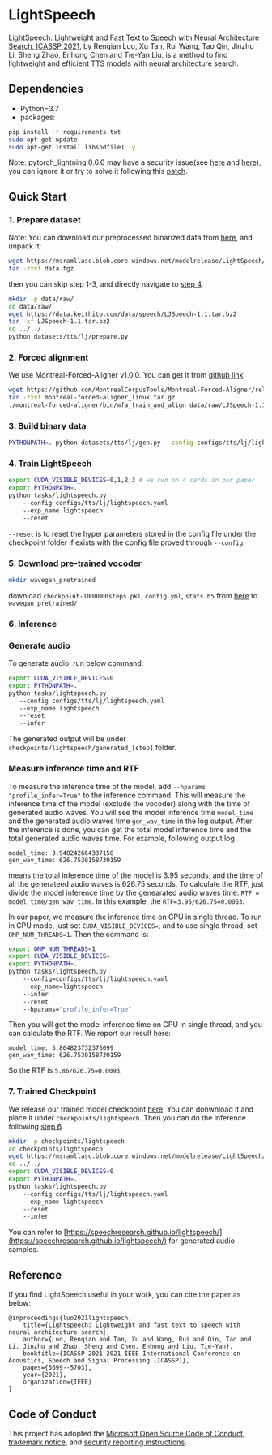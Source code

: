 # LightSpeech
[LightSpeech: Lightweight and Fast Text to Speech with Neural Architecture Search, ICASSP 2021](https://arxiv.org/abs/2102.04040), by Renqian Luo, Xu Tan, Rui Wang, Tao Qin, Jinzhu Li, Sheng Zhao, Enhong Chen and Tie-Yan Liu, is a method to find lightweight and efficient TTS models with neural architecture search.

## Dependencies
- Python=3.7
- packages:
```bash
pip install -r requirements.txt
sudo apt-get update
sudo apt-get install libsndfile1 -y
```
Note: pytorch_lightning 0.6.0 may have a security issue(see [here](https://github.com/advisories/GHSA-r5qj-cvf9-p85h) and [here](https://github.com/PyTorchLightning/pytorch-lightning/pull/12212)), you can ignore it or try to solve it following this [patch](https://github.com/PyTorchLightning/pytorch-lightning/commit/8b7a12c52e52a06408e9231647839ddb4665e8ae).

## Quick Start

### 1. Prepare dataset

Note: You can download our preprocessed binarized data from [here](https://msramllasc.blob.core.windows.net/modelrelease/LightSpeech/data.tgz), and unpack it:
```bash
wget https://msramllasc.blob.core.windows.net/modelrelease/LightSpeech/data.tgz
tar -zxvf data.tgz
```
then you can skip step 1-3, and directly navigate to [step 4](#4-train-lightspeech).

```bash
mkdir -p data/raw/
cd data/raw/
wget https://data.keithito.com/data/speech/LJSpeech-1.1.tar.bz2
tar -xf LJSpeech-1.1.tar.bz2
cd ../../
python datasets/tts/lj/prepare.py
```
### 2. Forced alignment
We use Montreal-Forced-Aligner v1.0.0. You can get it from [github link](https://github.com/MontrealCorpusTools/Montreal-Forced-Aligner/releases/tag/v1.0.0)
```bash
wget https://github.com/MontrealCorpusTools/Montreal-Forced-Aligner/releases/download/v1.0.1/montreal-forced-aligner_linux.tar.gz
tar -zxvf montreal-forced-aligner_linux.tar.gz
./montreal-forced-aligner/bin/mfa_train_and_align data/raw/LJSpeech-1.1/mfa_input data/raw/LJSpeech-1.1/dict_mfa.txt data/raw/LJSpeech-1.1/mfa_outputs -t ./montreal-forced-aligner/tmp -j 24
```

### 3. Build binary data
```bash
PYTHONPATH=. python datasets/tts/lj/gen.py --config configs/tts/lj/lightspeech.yaml
```

### 4. Train LightSpeech
```bash
export CUDA_VISIBLE_DEVICES=0,1,2,3 # we run on 4 cards in our paper
export PYTHONPATH=.
python tasks/lightspeech.py
    --config configs/tts/lj/lightspeech.yaml
    --exp_name lightspeech
    --reset
```
`--reset` is to reset the hyper parameters stored in the config file under the checkpoint folder if exists with the config file proved through `--config`.

### 5. Download pre-trained vocoder
```bash
mkdir wavegan_pretrained
```
download `checkpoint-1000000steps.pkl`, `config.yml`, `stats.h5` from [here](https://drive.google.com/open?id=1XRn3s_wzPF2fdfGshLwuvNHrbgD0hqVS) to `wavegan_pretrained/`
   
### 6. Inference
### Generate audio
To generate audio, run below command:
 ```bash
export CUDA_VISIBLE_DEVICES=0
export PYTHONPATH=.
python tasks/lightspeech.py
    --config configs/tts/lj/lightspeech.yaml
    --exp_name lightspeech
    --reset
    --infer
```
The generated output will be under `checkpoints/lightspeech/generated_[step]` folder.

### Measure inference time and RTF
To measure the inference time of the model, add `--hparams "profile_infer=True"` to the inference command. This will measure the inference time of the model (exclude the vocoder) along with the time of generated audio waves. You will see the model inference time `model_time` and the generated audio waves time `gen_wav_time` in the log output. After the inference is done, you can get the total model inference time and the total generated audio waves time. For example, following output log
```
model_time: 3.948242664337158
gen_wav_time: 626.7530158730159
```
means the total inference time of the model is 3.95 seconds, and the time of all the generateed audio waves is 626.75 seconds. To calculate the RTF, just divide the model inference time by the genearated audio waves time: `RTF = model_time/gen_wav_time`. In this example, the `RTF=3.95/626.75=0.0063`.

In our paper, we measure the inference time on CPU in single thread. To run in CPU mode, just set `CUDA_VISIBLE_DEVICES=`, and to use single thread, set `OMP_NUM_THREADS=1`. Then the command is:
```bash
export OMP_NUM_THREADS=1
export CUDA_VISIBLE_DEVICES=
export PYTHONPATH=.
python tasks/lightspeech.py
    --config=configs/tts/lj/lightspeech.yaml
    --exp_name=lightspeech
    --infer
    --reset
    --hparams="profile_infer=True"
```
Then you will get the model inference time on CPU in single thread, and you can calculate the RTF. We report our result here:
```
model_time: 5.864823732376099
gen_wav_time: 626.7530158730159
```
So the RTF is `5.86/626.75=0.0093`.

### 7. Trained Checkpoint
We release our trained model checkpoint [here](https://msramllasc.blob.core.windows.net/modelrelease/LightSpeech/model_ckpt_steps_100000.ckpt). You can donwnload it and place it under `checkpoints/lightspeech`. Then you can do the inference following [step 6](#6-inference).
```bash
mkdir -p checkpoints/lightspeech
cd checkpoints/lightspeech
wget https://msramllasc.blob.core.windows.net/modelrelease/LightSpeech/model_ckpt_steps_100000.ckpt
cd ../../
export CUDA_VISIBLE_DEVICES=0
export PYTHONPATH=.
python tasks/lightspeech.py
    --config configs/tts/lj/lightspeech.yaml
    --exp_name lightspeech
    --reset
    --infer
```

You can refer to [https://speechresearch.github.io/lightspeech/](https://speechresearch.github.io/lightspeech/) for generated audio samples.

## Reference

If you find LightSpeech useful in your work, you can cite the paper as below:

    @inproceedings{luo2021lightspeech,
        title={Lightspeech: Lightweight and fast text to speech with neural architecture search},
        author={Luo, Renqian and Tan, Xu and Wang, Rui and Qin, Tao and Li, Jinzhu and Zhao, Sheng and Chen, Enhong and Liu, Tie-Yan},
        booktitle={ICASSP 2021-2021 IEEE International Conference on Acoustics, Speech and Signal Processing (ICASSP)},
        pages={5699--5703},
        year={2021},
        organization={IEEE}
    }

## Code of Conduct
This project has adopted the [Microsoft Open Source Code of Conduct](https://opensource.microsoft.com/codeofconduct),
[trademark notice](https://docs.opensource.microsoft.com/releasing/), and [security reporting instructions](https://docs.opensource.microsoft.com/releasing/maintain/security/).
